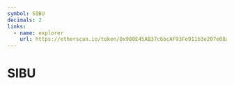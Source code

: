 ```yaml
---
symbol: SIBU
decimals: 2
links:
  - name: explorer
    url: https://etherscan.io/token/0x980E45AB37c6bcAF93Fe911b3e207e08a3a60B5E
---
```


# SIBU
